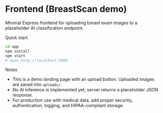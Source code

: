 # Frontend (BreastScan demo)

Minimal Express frontend for uploading breast exam images to a placeholder AI classification endpoint.

Quick start

```bash
cd app
npm install
npm start
# open http://localhost:3000
```

Notes

- This is a demo landing page with an upload button. Uploaded images are saved into `uploads/`.
- No AI inference is implemented yet; server returns a placeholder JSON response.
- For production use with medical data, add proper security, authentication, logging, and HIPAA-compliant storage.
